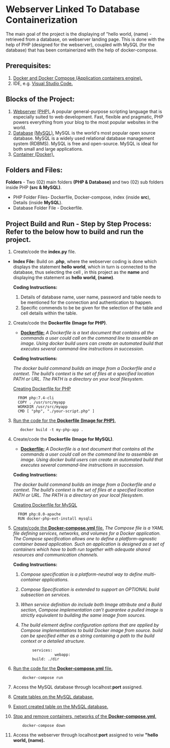 # **Webserver Linked To Database Containerization**

The main goal of the project is the displaying of "hello world, (name) - retrieved from a database, on webserver landing page. This is done with the help of PHP (designed for the webserver), coupled with MySQL (for the database) that has been containerized with the help of docker-compose.

## **Prerequisites:**
1. [Docker and Docker Compose (Application containers engine).](https://www.docker.com/)
2. IDE, e.g. [Visual Studio Code.](https://code.visualstudio.com/)

## **Blocks of the Project:**

1. [Webserver](https://en.wikipedia.org/wiki/Web_server) [(PHP).](https://www.php.net/)
   A popular general-purpose scripting language that is especially suited to web development. Fast, flexible and pragmatic, PHP powers everything from your blog to the most popular websites in the world. 
2. [Database](https://en.wikipedia.org/wiki/Database) [(MySQL).](https://www.mysql.com/)
   MySQL is the world's most popular open source database. MySQL is a widely used relational database management system (RDBMS). MySQL is free and open-source. MySQL is ideal for both small and large applications.
3. [Container (Docker).](https://www.docker.com/resources/what-container/)

## **Folders and Files:**

  **Folders** - Two (02) main folders **(PHP & Database)** and two (02) sub folders inside PHP **(src & MySQL)**.

- PHP Folder Files- Dockerfile, Docker-compose, index (inside **src**), Details (inside **MySQL**).
- Database Folder File - Dockerfile.

## **Project Build and Run - Step by Step Process:** Refer to the below how to **build** and **run** the project.

1.  Create/code the **index.py** file.
    
  - **Index File:**
    Build on **.php**, where the webserver coding is done which displays the statement **hello world**, which in turn is connected to the database, thus selecting the cell , in this project as the **name** and displaying the statement as **hello world, (name)**.
    
    **Coding Instructions:**
    
    1. Details of database name, user name, password and table needs to be mentioned for the connection and authentication to happen.
    2. Specific commends to be be given for the selection of the table and cell details within the table. 

2.  Create/code the **Dockerfile** **(Image for PHP)**.
      - **[Dockerfile:](https://docs.docker.com/engine/reference/builder/)**
    *A Dockerfile is a text document that contains all the commands a user could call on the command line to assemble an image. Using docker build users can create an automated build that executes several command-line instructions in succession.*
    
    **Coding Instructions:**
    
    *The docker build command builds an image from a Dockerfile and a context. The build’s context is the set of files at a specified location PATH or URL. The PATH is a directory on your local filesystem.*
    
    [Creating Dockerfile for PHP](https://hub.docker.com/_/php)
            
          FROM php:7.4-cli
          COPY . /usr/src/myapp
          WORKDIR /usr/src/myapp
          CMD [ "php", "./your-script.php" ]  


3.  [Run the code for the **Dockerfile** **(Image for PHP)**.](https://hub.docker.com/_/php)
       
           docker build -t my-php-app .     
           
4.  Create/code the **Dockerfile** **(Image for MySQL)**.
      - **[Dockerfile:](https://docs.docker.com/engine/reference/builder/)**
    *A Dockerfile is a text document that contains all the commands a user could call on the command line to assemble an image. Using docker build users can create an automated build that executes several command-line instructions in succession.*
    
    **Coding Instructions:**
    
    *The docker build command builds an image from a Dockerfile and a context. The build’s context is the set of files at a specified location PATH or URL. The PATH is a directory on your local filesystem.*
    
    [Creating Dockerfile for MySQL](https://hub.docker.com/_/mysql)
            
          FROM php:8.0-apache
          RUN docker-php-ext-install mysqli


5.  [Create/code the **Docker-compose.yml** file.](https://docs.docker.com/compose/compose-file/)
     *The Compose file is a YAML file defining services, networks, and volumes for a Docker application. The Compose specification allows one to define a platform-agnostic container based application. Such an application is designed as a set of containers which have to both run together with adequate shared resources and communication channels.*
    
    **Coding Instructions:**   
 
    1. *Compose specification is a platform-neutral way to define multi-container applications.*
    2. *Compose Specification is extended to support an OPTIONAL build subsection on services.*
    3. *When service definition do include both Image attribute and a Build section, Compose implementation can’t guarantee a pulled image is strictly equivalent to building the same image from sources.*
    4. *The build element define configuration options that are applied by Compose implementations to build Docker image from source. build can be specified either as a string containing a path to the build context or a detailed structure.*
          
                services:
                          webapp:
                build: ./dir

8.  [Run the code for the **Docker-compose.yml** file.](https://docs.docker.com/engine/reference/commandline/compose_run/)

            docker-compose run      
            
7.  Access the MySQL database through localhost:**port** assigned.
8.  [Create tables on the MySQL database.](https://www.ipower.com/help/article/creating-mysql-tables-in-phpmyadmin)
9.  [Export created table on the MySQL database.](https://help.dreamhost.com/hc/en-us/articles/214395738-phpMyAdmin-How-to-backup-or-export-a-database-or-table)
10. [Stop and remove containers, networks of the **Docker-compose.yml**.](https://docs.docker.com/engine/reference/commandline/compose_down/)

            docker-compose down               
11.  Access the webserver through localhost:**port** assigned to veiw **"hello world, (name).**
